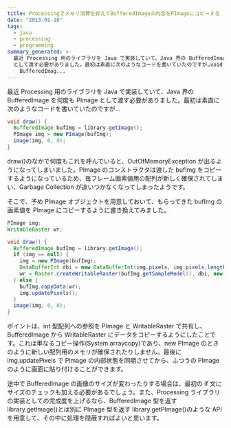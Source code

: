 ```yaml
---
title: Processingでメモリ消費を抑えてBufferedImageの内容をPImageにコピーする
date: "2013-01-28"
tags:
  - java
  - processing
  - programming
summary_generated: >-
  最近 Processing 用のライブラリを Java で実装していて、Java 界の BufferedImage を何度も PImage
  として渡す必要がありました。最初は素直に次のようなコードを書いていたのですが…void draw() {
    BufferedImag...
---
```


最近 Processing 用のライブラリを Java で実装していて、Java 界の BufferedImage を何度も PImage として渡す必要がありました。最初は素直に次のようなコードを書いていたのですが…

```java
void draw() {
  BufferedImage bufImg = library.getImage();
  PImage img = new PImage(bufImg);
  image(img, 0, 0);
}
```

draw()のなかで何度もこれを呼んでいると、OutOfMemoryException が出るようになってしまいました。PImage のコンストラクタは渡した bufImg をコピーするようになっているため、毎フレーム画素値用の配列が新しく確保されてしまい、Garbage Collection が追いつかなくなってしまったようです。

そこで、予め PImage オブジェクトを用意しておいて、もらってきた bufImg の画素値を PImage にコピーするように書き換えてみました。

```java
PImage img;
WritableRaster wr;

void draw() {
  BufferedImage bufImg = library.getImage();
  if (img == null) {
    img = new PImage(bufImg);
    DataBufferInt dbi = new DataBufferInt(img.pixels, img.pixels.length);
    wr = Raster.createWritableRaster(bufImg.getSampleModel(), dbi, new Point(0, 0));
  } else {
    bufImg.copyData(wr);
    img.updatePixels();
  }
  image(img, 0, 0);
}
```

ポイントは、int 型配列への参照を PImage と WritableRaster で共有し、BufferedImage から WritableRaster にデータをコピーするようにしたことです。これは単なるコピー操作(System.arraycopy)であり、new PImage のときのように新しい配列用のメモリが確保されたりしません。最後に img.updatePixels で PImage の内部状態を同期させてから、ふつうの PImage のように画面に貼り付けることができます。

途中で BufferedImage の画像のサイズが変わったりする場合は、最初の if 文にサイズのチェックも加える必要があるでしょう。また、Processing ライブラリの実装としての完成度を上げるなら、BufferedImage 型を返す library.getImage()とは別に PImage 型を返す library.getPImage()のような API を用意して、その中に処理を隠蔽すればよいと思います。

```

```
